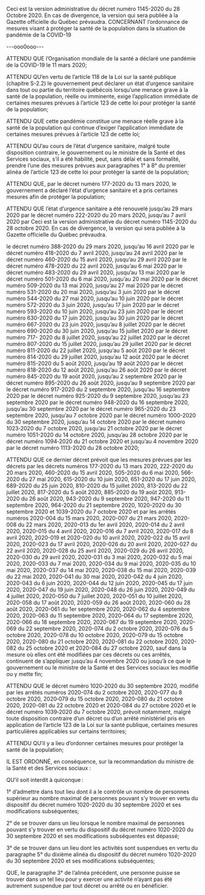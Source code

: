 Ceci est la version administrative du décret numéro 1145-2020 du 28
Octobre 2020. En cas de divergence, la version qui sera publiée à la
Gazette officielle du Québec prévaudra.
CONCERNANT l’ordonnance de mesures visant à
protéger la santé de la population dans la situation
de pandémie de la COVID-19


---ooo0ooo---

ATTENDU QUE l’Organisation mondiale de la santé a déclaré une
pandémie de la COVID-19 le 11 mars 2020;

ATTENDU QU’en vertu de l’article 118 de la Loi sur la santé publique
(chapitre S-2.2) le gouvernement peut déclarer un état d’urgence sanitaire dans tout ou
partie du territoire québécois lorsqu’une menace grave à la santé de la population, réelle
ou imminente, exige l’application immédiate de certaines mesures prévues à l’article 123
de cette loi pour protéger la santé de la population;

ATTENDU QUE cette pandémie constitue une menace réelle grave à
la santé de la population qui continue d’exiger l’application immédiate de certaines
mesures prévues à l’article 123 de cette loi;

ATTENDU QU’au cours de l’état d’urgence sanitaire, malgré toute
disposition contraire, le gouvernement ou le ministre de la Santé et des Services sociaux,
s’il a été habilité, peut, sans délai et sans formalité, prendre l’une des mesures prévues
aux paragraphes 1° à 8° du premier alinéa de l’article 123 de cette loi pour protéger la
santé de la population;

ATTENDU QUE, par le décret numéro 177-2020 du 13 mars 2020, le
gouvernement a déclaré l’état d’urgence sanitaire et a pris certaines mesures afin de
protéger la population;

ATTENDU QUE l’état d’urgence sanitaire a été renouvelé jusqu’au
29 mars 2020 par le décret numéro 222-2020 du 20 mars 2020, jusqu’au 7 avril 2020 par 
Ceci est la version administrative du décret numéro 1145-2020 du 28 octobre
2020. En cas de divergence, la version qui sera publiée à la Gazette officielle
du Québec prévaudra.

le décret numéro 388-2020 du 29 mars 2020, jusqu’au 16 avril 2020 par le décret
numéro 418-2020 du 7 avril 2020, jusqu’au 24 avril 2020 par le décret numéro 460-2020
du 15 avril 2020, jusqu’au 29 avril 2020 par le décret numéro 478-2020 du 22 avril 2020,
jusqu’au 6 mai 2020 par le décret numéro 483-2020 du 29 avril 2020, jusqu’au
13 mai 2020 par le décret numéro 501-2020 du 6 mai 2020, jusqu’au 20 mai 2020 par le
décret numéro 509-2020 du 13 mai 2020, jusqu’au 27 mai 2020 par le décret
numéro 531-2020 du 20 mai 2020, jusqu’au 3 juin 2020 par le décret numéro 544-2020
du 27 mai 2020, jusqu’au 10 juin 2020 par le décret numéro 572-2020 du 3 juin 2020,
jusqu’au 17 juin 2020 par le décret numéro 593-2020 du 10 juin 2020, jusqu’au
23 juin 2020 par le décret numéro 630-2020 du 17 juin 2020, jusqu’au 30 juin 2020 par le
décret numéro 667-2020 du 23 juin 2020, jusqu’au 8 juillet 2020 par le décret
numéro 690-2020 du 30 juin 2020, jusqu’au 15 juillet 2020 par le décret numéro 717-
2020 du 8 juillet 2020, jusqu’au 22 juillet 2020 par le décret numéro 807-2020 du
15 juillet 2020, jusqu’au 29 juillet 2020 par le décret numéro 811-2020 du 22 juillet 2020,
jusqu’au 5 août 2020 par le décret numéro 814-2020 du 29 juillet 2020, jusqu’au
12 août 2020 par le décret numéro 815-2020 du 5 août 2020, jusqu’au 19 août 2020 par
le décret numéro 818-2020 du 12 août 2020, jusqu’au 26 août 2020 par le décret
numéro 845-2020 du 19 août 2020, jusqu’au 2 septembre 2020 par le décret
numéro 895-2020 du 26 août 2020, jusqu’au 9 septembre 2020 par le décret
numéro 917-2020 du 2 septembre 2020, jusqu’au 16 septembre 2020 par le décret
numéro 925-2020 du 9 septembre 2020, jusqu’au 23 septembre 2020 par le décret
numéro 948-2020 du 16 septembre 2020, jusqu’au 30 septembre 2020 par le décret
numéro 965-2020 du 23 septembre 2020, jusqu’au 7 octobre 2020 par le décret numéro
1000-2020 du 30 septembre 2020, jusqu’au 14 octobre 2020 par le décret numéro
1023‑2020 du 7 octobre 2020, jusqu’au 21 octobre 2020 par le décret numéro 1051-2020
du 14 octobre 2020, jusqu’au 28 octobre 2020 par le décret numéro 1094‑2020 du
21 octobre 2020 et jusqu’au 4 novembre 2020 par le décret numéro 1113-2020 du
28 octobre 2020;

ATTENDU QUE ce dernier décret prévoit que les mesures prévues
par les décrets par les décrets numéros 177-2020 du 13 mars 2020, 222-2020 du
20 mars 2020, 460-2020 du 15 avril 2020, 505-2020 du 6 mai 2020, 566-2020 du
27 mai 2020, 615-2020 du 10 juin 2020, 651-2020 du 17 juin 2020, 689-2020 du
25 juin 2020, 810-2020 du 15 juillet 2020, 813-2020 du 22 juillet 2020, 817-2020 du
5 août 2020, 885-2020 du 19 août 2020, 913-2020 du 26 août 2020, 943-2020 du
9 septembre 2020, 947-2020 du 11 septembre 2020, 964-2020 du 21 septembre 2020,
1020-2020 du 30 septembre 2020 et 1039-2020 du 7 octobre 2020 et par les arrêtés
numéros 2020-004 du 15 mars 2020, 2020-007 du 21 mars 2020, 2020-008 du
22 mars 2020, 2020-013 du 1er avril 2020, 2020-014 du 2 avril 2020, 2020-015 du
4 avril 2020, 2020-016 du 7 avril 2020, 2020-017 du 8 avril 2020, 2020-019 et 2020-020 
du 10 avril 2020, 2020-022 du 15 avril 2020, 2020-023 du 17 avril 2020, 2020-026 du
20 avril 2020, 2020-027 du 22 avril 2020, 2020-028 du 25 avril 2020, 2020-029 du
26 avril 2020, 2020-030 du 29 avril 2020, 2020-031 du 3 mai 2020, 2020-032 du
5 mai 2020, 2020-033 du 7 mai 2020, 2020-034 du 9 mai 2020, 2020-035 du 10 mai 2020,
2020-037 du 14 mai 2020, 2020-038 du 15 mai 2020, 2020-039 du 22 mai 2020, 2020-041
du 30 mai 2020, 2020-042 du 4 juin 2020, 2020-043 du 6 juin 2020, 2020-044 du
12 juin 2020, 2020-045 du 17 juin 2020, 2020-047 du 19 juin 2020, 2020-048 du
26 juin 2020, 2020-049 du 4 juillet 2020, 2020-050 du 7 juillet 2020, 2020-051 du
10 juillet 2020, 2020-058 du 17 août 2020, 2020-059 du 26 août 2020, 2020-060 du
28 août 2020, 2020-061 du 1er septembre 2020, 2020-062 du 4 septembre 2020, 2020-063
du 11 septembre 2020, 2020-064 du 17 septembre 2020, 2020-066 du
18 septembre 2020, 2020-067 du 19 septembre 2020, 2020-069 du 22 septembre 2020,
2020-074 du 2 octobre 2020, 2020-076 du 5 octobre 2020, 2020-078 du
10 octobre 2020, 2020-079 du 15 octobre 2020, 2020-080 du 21 octobre 2020, 2020-081
du 22 octobre 2020, 2020-082 du 25 octobre 2020 et 2020-084 du 27 octobre 2020, sauf
dans la mesure où elles ont été modifiées par ces décrets ou ces arrêtés, continuent de
s’appliquer jusqu’au 4 novembre 2020 ou jusqu’à ce que le gouvernement ou le ministre
de la Santé et des Services sociaux les modifie ou y mette fin;

ATTENDU QUE le décret numéro 1020‑2020 du 30 septembre 2020,
modifié par les arrêtés numéros 2020-074 du 2 octobre 2020, 2020-077 du
8 octobre 2020, 2020‑079 du 15 octobre 2020, 2020-080 du 21 octobre 2020, 2020-081
du 22 octobre 2020 et 2020-084 du 27 octobre 2020 et le décret numéro 1039‑2020 du
7 octobre 2020, prévoit notamment, malgré toute disposition contraire d’un décret ou d’un
arrêté ministériel pris en application de l’article 123 de la Loi sur la santé publique,
certaines mesures particulières applicables sur certains territoires;

ATTENDU QU’il y a lieu d’ordonner certaines mesures pour protéger
la santé de la population;

IL EST ORDONNÉ, en conséquence, sur la recommandation du
ministre de la Santé et des Services sociaux :

QU’il soit interdit à quiconque :

1° d’admettre dans tout lieu dont il a le contrôle un nombre de
personnes supérieur au nombre maximal de personnes pouvant s’y trouver
en vertu du dispositif du décret numéro 1020-2020 du 30 septembre 2020
et ses modifications subséquentes;

2° de se trouver dans un lieu lorsque le nombre maximal de
personnes pouvant s’y trouver en vertu du dispositif du décret numéro
1020-2020 du 30 septembre 2020 et ses modifications subséquentes est
dépassé;

3° de se trouver dans un lieu dont les activités sont
suspendues en vertu du paragraphe 5° du dixième alinéa du dispositif du
décret numéro 1020-2020 du 30 septembre 2020 et ses modifications
subséquentes;

QUE, le paragraphe 3° de l’alinéa précédent, une personne puisse se trouver dans
un tel lieu pour y exercer une activité n’ayant pas été autrement suspendue par tout décret
ou arrêté ou en bénéficier.